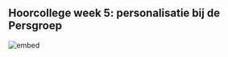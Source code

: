 ## Hoorcollege week 5: personalisatie bij de Persgroep

![embed](https://player.vimeo.com/video/333174932?byline=0&portrait=0)
